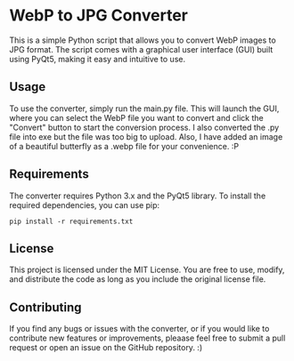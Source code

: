 # WebP to JPG Converter

This is a simple Python script that allows you to convert WebP images to JPG format. The script comes with a graphical user interface (GUI) built using PyQt5, making it easy and intuitive to use.

## Usage
To use the converter, simply run the main.py file. This will launch the GUI, where you can select the WebP file you want to convert and click the "Convert" button to start the conversion process. I also converted the .py file into exe but the file was too big to upload. Also, I have added an image of a beautiful butterfly as a .webp file for your convenience. :P

## Requirements
The converter requires Python 3.x and the PyQt5 library. To install the required dependencies, you can use pip:

    pip install -r requirements.txt


## License
This project is licensed under the MIT License. You are free to use, modify, and distribute the code as long as you include the original license file.

## Contributing
If you find any bugs or issues with the converter, or if you would like to contribute new features or improvements, pleaase feel free to submit a pull request or open an issue on the GitHub repository. :)
